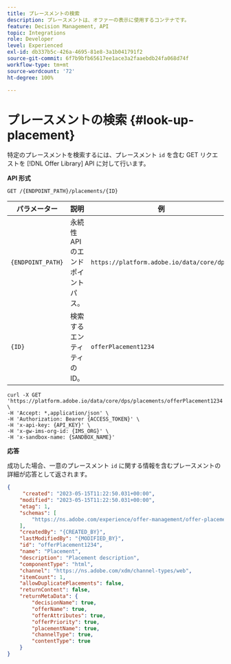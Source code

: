 ```yaml
---
title: プレースメントの検索
description: プレースメントは、オファーの表示に使用するコンテナです。
feature: Decision Management, API
topic: Integrations
role: Developer
level: Experienced
exl-id: db337b5c-426a-4695-81e8-3a1b041791f2
source-git-commit: 6f7b9bfb65617ee1ace3a2faaebdb24fa068d74f
workflow-type: tm+mt
source-wordcount: '72'
ht-degree: 100%

---
```


# プレースメントの検索 {#look-up-placement}

特定のプレースメントを検索するには、プレースメント `id` を含む GET リクエストを [!DNL Offer Library] API に対して行います。

**API 形式**

```http
GET /{ENDPOINT_PATH}/placements/{ID}
```

| パラメーター | 説明 | 例 |
| --------- | ----------- | ------- |
| `{ENDPOINT_PATH}` | 永続性 API のエンドポイントパス。 | `https://platform.adobe.io/data/core/dps/` |
| `{ID}` | 検索するエンティティの ID。 | `offerPlacement1234` |

```shell
curl -X GET 'https://platform.adobe.io/data/core/dps/placements/offerPlacement1234' \
-H 'Accept: *,application/json' \
-H 'Authorization: Bearer {ACCESS_TOKEN}' \
-H 'x-api-key: {API_KEY}' \
-H 'x-gw-ims-org-id: {IMS_ORG}' \
-H 'x-sandbox-name: {SANDBOX_NAME}'
```

**応答**

成功した場合、一意のプレースメント `id` に関する情報を含むプレースメントの詳細が応答として返されます。

```json
{
     "created": "2023-05-15T11:22:50.031+00:00",
    "modified": "2023-05-15T11:22:50.031+00:00",
    "etag": 1,
    "schemas": [
        "https://ns.adobe.com/experience/offer-management/offer-placement;version=0.5"
    ],
    "createdBy": "{CREATED_BY}",
    "lastModifiedBy": "{MODIFIED_BY}",
    "id": "offerPlacement1234",
    "name": "Placement",
    "description": "Placement description",
    "componentType": "html",
    "channel": "https://ns.adobe.com/xdm/channel-types/web",
    "itemCount": 1,
    "allowDuplicatePlacements": false,
    "returnContent": false,
    "returnMetaData": {
        "decisionName": true,
        "offerName": true,
        "offerAttributes": true,
        "offerPriority": true,
        "placementName": true,
        "channelType": true,
        "contentType": true
    }
}
```
